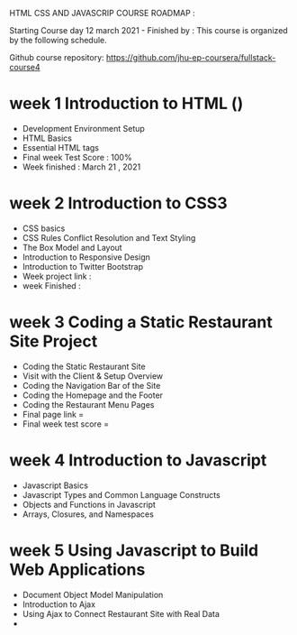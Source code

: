 HTML CSS AND JAVASCRIP COURSE ROADMAP :

Starting Course day 12 march 2021 - Finished by : 
This course is organized by the following schedule.

Github course repository: https://github.com/jhu-ep-coursera/fullstack-course4

# week 1  Introduction to HTML  ()

 - Development Environment Setup 
 - HTML Basics  
 - Essential HTML tags 
 - Final week Test Score : 100%
 - Week finished : March 21 , 2021
  
# week 2 Introduction to CSS3

 - CSS basics 
 - CSS Rules Conflict Resolution and Text Styling
 - The Box Model and Layout
 - Introduction to Responsive Design
 - Introduction to Twitter Bootstrap
 - Week project link :
 - week Finished :


# week 3 Coding a Static Restaurant Site Project

 - Coding the Static Restaurant Site
 - Visit with the Client & Setup Overview
 - Coding the Navigation Bar of the Site
 - Coding the Homepage and the Footer
 - Coding the Restaurant Menu Pages
 - Final page link =
 - Final week test score =
 
 
# week 4 Introduction to Javascript

 - Javascript Basics
 - Javascript Types and Common Language Constructs
 - Objects and Functions in Javascript
 - Arrays, Closures, and Namespaces
 
 
 
# week 5 Using Javascript to Build Web Applications

 - Document Object Model Manipulation
 - Introduction to Ajax
 - Using Ajax to Connect Restaurant Site with Real Data
 -  
 
 
